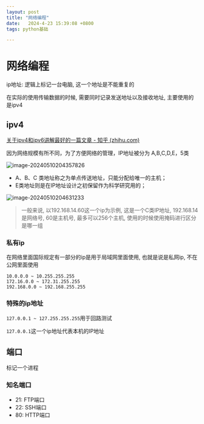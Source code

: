 ```yaml
---
layout: post
title: "网络编程" 
date:   2024-4-23 15:39:08 +0800
tags: python基础

---
```


# 网络编程

ip地址: 逻辑上标记一台电脑, 这一个地址是不能重复的

在实际的使用传输数据的时候, 需要同时记录发送地址以及接收地址, 主要使用的是ipv4

## ipv4

[关于ipv4和ipv6讲解最好的一篇文章 - 知乎 (zhihu.com)](https://zhuanlan.zhihu.com/p/419689117)

因为网络规模有所不同，为了方便网络的管理，IP地址被分为 A,B,C,D,E，5类

![image-20240510204357826](https://picture-01-1316374204.cos.ap-beijing.myqcloud.com/image/202405102043943.png)

- A、B、C 类地址称之为单点传送地址，只能分配给唯一的主机；
- E类地址则是在IP地址设计之初保留作为科学研究用的；

![image-20240510204631233](https://picture-01-1316374204.cos.ap-beijing.myqcloud.com/image/202405102046294.png)

> 一般来说, 以192.168.14.60这一个ip为示例, 这是一个C类IP地址, 192.168.14是网络号, 60是主机号, 最多可以256个主机, 使用的时候使用掩码进行区分是哪一组

### 私有ip

在网络里面国际规定有一部分的ip是用于局域网里面使用, 也就是说是私网ip, 不在公网里面使用

```
10.0.0.0 ~ 10.255.255.255
172.16.0.0 ~ 172.31.255.255
192.168.0.0 ~ 192.168.255.255
```

### 特殊的ip地址

`127.0.0.1 ~ 127.255.255.255`用于回路测试

`127.0.0.1`这一个ip地址代表本机的IP地址

## 端口

标记一个进程

### 知名端口

+ 21: FTP端口
+ 22: SSH端口
+ 80: HTTP端口

